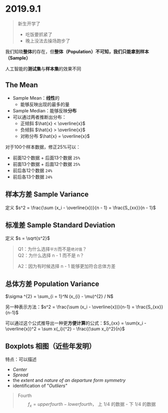 # 2019.9.1

> 新生开学了
>
> - 吃饭要抓紧了
> - 晚上没法去操场跑步了

我们知晓**整体**的存在，但**整体（Population）**不可知，我们只能拿到**样本（Sample）**

人工智能的**测试集**与**样本集**的效果不同

## The Mean

[//]: # (算是上节课的复习)

- Sample Mean：**线性**的
  - 能够反映出现的最多的量
- Sample Median：能够反映**分布**
- 可以通过两者推断出分布：
  - 正倾斜 $\hat{x} < \overline{x}$
  - 负倾斜 $\hat{x} > \overline{x}$
  - 对称分布 $\hat{x} = \overline{x}$

[//]: # (为什么不用三等分？因为对半分好分)
[//]: # (为什么考虑异常点？数据源于实际，采集数据的时候会出现问题)

对于100个样本数据，修正25%可以：

- 前面12个数据 + 后面13个数据 `25%`
- 前面13个数据 + 后面12个数据 `25%`
- 前后各12个数据 `24%`
- 前后各13个数据 `24%`

## 样本方差 Sample Variance

定义 $s^2 = \frac{\sum (x_i - \overline{x})}{n - 1} = \frac{S_{xx}}{n - 1}$  
<!--![样本方差](../../images/概统/2019.9.2/样本方差.jpg)-->

## 标准差 Sample Standard Deviation

定义 $s = \sqrt{s^2}$  
<!--![样本标准差](../../images/概统/2019.9.2/样本标准差.jpg)-->

> Q1：为什么选择`平方`而不是`绝对值`？  
> Q2：为什么选择 n - 1 而不是 n？
>
> A2：因为有时候选择 n - 1 能够更加符合总体方差

## 总体方差 Population Variance

$\sigma ^{2} = \sum_{i = 1}^N (x_{i} - \mu)^{2} / N$

另一种表示方法：$s^2 = \frac{\sum (x_i - \overline{x})}{n-1} = \frac{S_{xx}}{n-1}$

可以通过这个公式推导出一种更**方便计算**的公式：$S_{xx} = \sum(x_i - \overline{x})^2 = \sum x{_i}{^2} - \frac{(\sum x_i)^2}{n}$

## Boxplots 相图（近些年发明）

特点：可以描述

- *Center*
- *Spread*
- the *extent* and *nature of an departure form symmetry*
- identification of "*Outliers*"

> Fourth  
> $$f_x = upper fourth - lower fourth \text{， 上 1/4 的数据 - 下 1/4 的数据}$$
